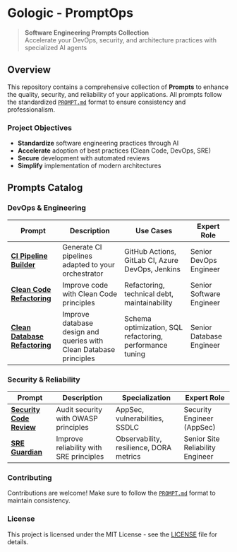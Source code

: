# Gologic - PromptOps

> **Software Engineering Prompts Collection**  
> Accelerate your DevOps, security, and architecture practices with specialized AI agents

## Overview

This repository contains a comprehensive collection of **Prompts** to enhance the quality, security, and reliability of your applications. All prompts follow the standardized [`PROMPT.md`](PROMPT.md) format to ensure consistency and professionalism.

### Project Objectives

- **Standardize** software engineering practices through AI
- **Accelerate** adoption of best practices (Clean Code, DevOps, SRE)
- **Secure** development with automated reviews
- **Simplify** implementation of modern architectures

## Prompts Catalog

### **DevOps & Engineering**

| Prompt | Description | Use Cases | Expert Role |
|--------|-------------|-----------|-------------|
| [**CI Pipeline Builder**](/.github/prompts/ci-pipeline-builder.prompt.md) | Generate CI pipelines adapted to your orchestrator | GitHub Actions, GitLab CI, Azure DevOps, Jenkins | Senior DevOps Engineer |
| [**Clean Code Refactoring**](/.github/prompts/refactor-clean-code.prompt.md) | Improve code with Clean Code principles | Refactoring, technical debt, maintainability | Senior Software Engineer |
| [**Clean Database Refactoring**](/.github/prompts/refactor-clean-database.prompt.md) | Improve database design and queries with Clean Database principles | Schema optimization, SQL refactoring, performance tuning | Senior Database Engineer |

### **Security & Reliability**

| Prompt | Description | Specialization | Expert Role |
|--------|-------------|----------------|-------------|
| [**Security Code Review**](/.github/prompts/security-code-review.prompt.md) | Audit security with OWASP principles | AppSec, vulnerabilities, SSDLC | Security Engineer (AppSec) |
| [**SRE Guardian**](/.github/prompts/sre-guardian.prompt.md) | Improve reliability with SRE principles | Observability, resilience, DORA metrics | Senior Site Reliability Engineer |

### Contributing

Contributions are welcome! Make sure to follow the [`PROMPT.md`](PROMPT.md) format to maintain consistency.

### License

This project is licensed under the MIT License - see the [LICENSE](LICENSE) file for details.